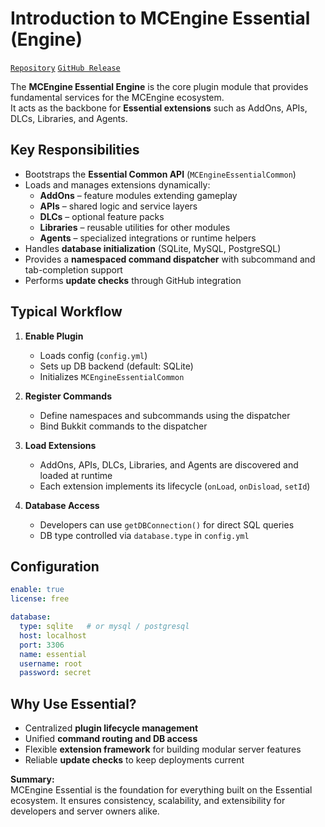 # Introduction to MCEngine Essential (Engine)

[`Repository`](https://github.com/MCEngine-Engine/essential)
[`GitHub Release`](https://github.com/MCEngine-Engine/essential/releases)

The **MCEngine Essential Engine** is the core plugin module that provides fundamental services for the MCEngine ecosystem.  
It acts as the backbone for **Essential extensions** such as AddOns, APIs, DLCs, Libraries, and Agents.

## Key Responsibilities
- Bootstraps the **Essential Common API** (`MCEngineEssentialCommon`)
- Loads and manages extensions dynamically:
  - **AddOns** – feature modules extending gameplay
  - **APIs** – shared logic and service layers
  - **DLCs** – optional feature packs
  - **Libraries** – reusable utilities for other modules
  - **Agents** – specialized integrations or runtime helpers
- Handles **database initialization** (SQLite, MySQL, PostgreSQL)
- Provides a **namespaced command dispatcher** with subcommand and tab-completion support
- Performs **update checks** through GitHub integration

## Typical Workflow
1. **Enable Plugin**
   - Loads config (`config.yml`)
   - Sets up DB backend (default: SQLite)
   - Initializes `MCEngineEssentialCommon`

2. **Register Commands**
   - Define namespaces and subcommands using the dispatcher
   - Bind Bukkit commands to the dispatcher

3. **Load Extensions**
   - AddOns, APIs, DLCs, Libraries, and Agents are discovered and loaded at runtime
   - Each extension implements its lifecycle (`onLoad`, `onDisload`, `setId`)

4. **Database Access**
   - Developers can use `getDBConnection()` for direct SQL queries
   - DB type controlled via `database.type` in `config.yml`

## Configuration
```yaml
enable: true
license: free

database:
  type: sqlite   # or mysql / postgresql
  host: localhost
  port: 3306
  name: essential
  username: root
  password: secret
```

## Why Use Essential?
- Centralized **plugin lifecycle management**
- Unified **command routing and DB access**
- Flexible **extension framework** for building modular server features
- Reliable **update checks** to keep deployments current

**Summary:**  
MCEngine Essential is the foundation for everything built on the Essential ecosystem. It ensures consistency, scalability, and extensibility for developers and server owners alike.

